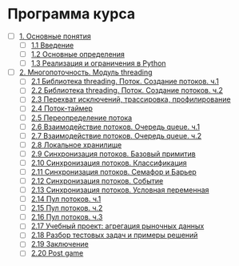 # Программа курса
- [ ] [1. Основные понятия](https://github.com/tskdvraz0r/education/tree/main/stepik/alexander_shibaev/01_course_multithreading_python/module/module_01)
    - [ ] [1.1 Введение](https://github.com/tskdvraz0r/education/tree/main/stepik/alexander_shibaev/01_course_multithreading_python/module/module_01/lesson_01)
    - [ ] [1.2 Основные определения](https://github.com/tskdvraz0r/education/tree/main/stepik/alexander_shibaev/01_course_multithreading_python/module/module_01/lesson_02)
    - [ ] [1.3 Реализация и ограничения в Python](https://github.com/tskdvraz0r/education/tree/main/stepik/alexander_shibaev/01_course_multithreading_python/module/module_01/lesson_03)

- [ ] [2. Многопоточность. Модуль threading](https://github.com/tskdvraz0r/education/tree/main/stepik/alexander_shibaev/01_course_multithreading_python/module/module_02)
    - [ ] [2.1 Библиотека threading. Поток. Создание потоков. ч.1](https://github.com/tskdvraz0r/education/tree/main/stepik/alexander_shibaev/01_course_multithreading_python/module/module_02/lesson_01)
    - [ ] [2.2 Библиотека threading. Поток. Создание потоков. ч.2](https://github.com/tskdvraz0r/education/tree/main/stepik/alexander_shibaev/01_course_multithreading_python/module/module_02/lesson_02)
    - [ ] [2.3 Перехват исключений, трассировка, профилирование](https://github.com/tskdvraz0r/education/tree/main/stepik/alexander_shibaev/01_course_multithreading_python/module/module_02/lesson_03)
    - [ ] [2.4 Поток-таймер](https://github.com/tskdvraz0r/education/tree/main/stepik/alexander_shibaev/01_course_multithreading_python/module/module_02/lesson_04)
    - [ ] [2.5 Переопределение потока](https://github.com/tskdvraz0r/education/tree/main/stepik/alexander_shibaev/01_course_multithreading_python/module/module_02/lesson_05)
    - [ ] [2.6 Взаимодействие потоков. Очередь queue. ч.1](https://github.com/tskdvraz0r/education/tree/main/stepik/alexander_shibaev/01_course_multithreading_python/module/module_02/lesson_06)
    - [ ] [2.7 Взаимодействие потоков. Очередь queue. ч.2](https://github.com/tskdvraz0r/education/tree/main/stepik/alexander_shibaev/01_course_multithreading_python/module/module_02/lesson_07)
    - [ ] [2.8 Локальное хранилище](https://github.com/tskdvraz0r/education/tree/main/stepik/alexander_shibaev/01_course_multithreading_python/module/module_02/lesson_08)
    - [ ] [2.9 Синхронизация потоков. Базовый примитив](https://github.com/tskdvraz0r/education/tree/main/stepik/alexander_shibaev/01_course_multithreading_python/module/module_02/lesson_09)
    - [ ] [2.10 Синхронизация потоков. Классификация](https://github.com/tskdvraz0r/education/tree/main/stepik/alexander_shibaev/01_course_multithreading_python/module/module_02/lesson_10)
    - [ ] [2.11 Синхронизация потоков. Семафор и Барьер](https://github.com/tskdvraz0r/education/tree/main/stepik/alexander_shibaev/01_course_multithreading_python/module/module_02/lesson_11)
    - [ ] [2.12 Синхронизация потоков. Событие](https://github.com/tskdvraz0r/education/tree/main/stepik/alexander_shibaev/01_course_multithreading_python/module/module_02/lesson_12)
    - [ ] [2.13 Синхронизация потоков. Условная переменная](https://github.com/tskdvraz0r/education/tree/main/stepik/alexander_shibaev/01_course_multithreading_python/module/module_02/lesson_13)
    - [ ] [2.14 Пул потоков. ч.1](https://github.com/tskdvraz0r/education/tree/main/stepik/alexander_shibaev/01_course_multithreading_python/module/module_02/lesson_14)
    - [ ] [2.15 Пул потоков. ч.2](https://github.com/tskdvraz0r/education/tree/main/stepik/alexander_shibaev/01_course_multithreading_python/module/module_02/lesson_15)
    - [ ] [2.16 Пул потоков. ч.3](https://github.com/tskdvraz0r/education/tree/main/stepik/alexander_shibaev/01_course_multithreading_python/module/module_02/lesson_16)
    - [ ] [2.17 Учебный проект: агрегация рыночных данных](https://github.com/tskdvraz0r/education/tree/main/stepik/alexander_shibaev/01_course_multithreading_python/module/module_02/lesson_17)
    - [ ] [2.18 Разбор тестовых задач и примеры решений](https://github.com/tskdvraz0r/education/tree/main/stepik/alexander_shibaev/01_course_multithreading_python/module/module_02/lesson_18)
    - [ ] [2.19 Заключение](https://github.com/tskdvraz0r/education/tree/main/stepik/alexander_shibaev/01_course_multithreading_python/module/module_02/lesson_19)
    - [ ] [2.20 Post game](https://github.com/tskdvraz0r/education/tree/main/stepik/alexander_shibaev/01_course_multithreading_python/module/module_02/lesson_20)